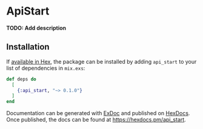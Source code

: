 # ApiStart

**TODO: Add description**

## Installation

If [available in Hex](https://hex.pm/docs/publish), the package can be installed
by adding `api_start` to your list of dependencies in `mix.exs`:

```elixir
def deps do
  [
    {:api_start, "~> 0.1.0"}
  ]
end
```

Documentation can be generated with [ExDoc](https://github.com/elixir-lang/ex_doc)
and published on [HexDocs](https://hexdocs.pm). Once published, the docs can
be found at <https://hexdocs.pm/api_start>.

